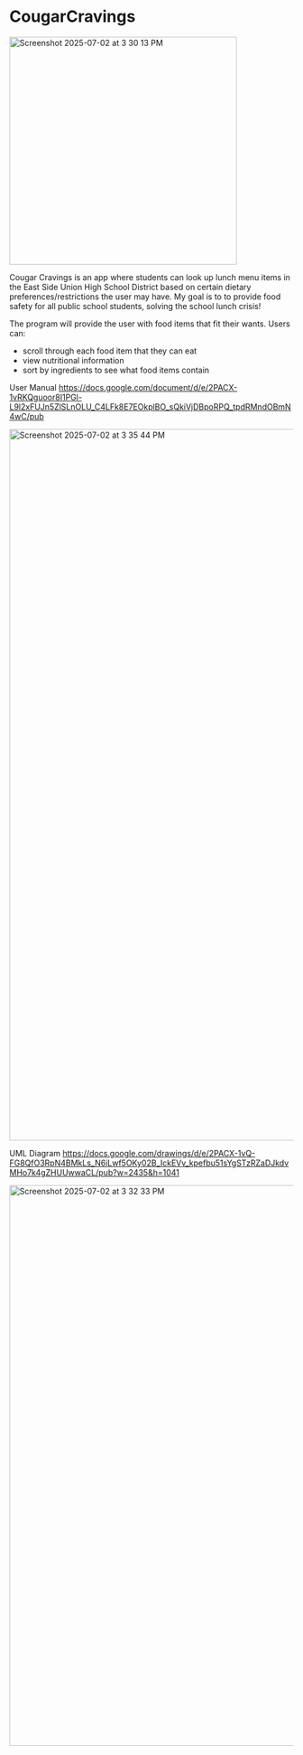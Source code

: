 # CougarCravings

<img width="403" alt="Screenshot 2025-07-02 at 3 30 13 PM" src="https://github.com/user-attachments/assets/97c470ef-622f-4cb1-99fe-c22cc3d89345" />

Cougar Cravings is an app where students can look up lunch menu items in the East Side Union High School District based on certain dietary preferences/restrictions the user may have. My goal is to to provide food safety for all public school students, solving the school lunch crisis!

The program will provide the user with food items that fit their wants. Users can:
- scroll through each food item that they can eat
- view nutritional information
- sort by ingredients to see what food items contain


User Manual
https://docs.google.com/document/d/e/2PACX-1vRKQguoor8I1PGl-L9l2xFUJn5ZlSLnOLU_C4LFk8E7EOkplBO_sQkiVjDBpoRPQ_tpdRMndOBmN4wC/pub 

<img width="1259" alt="Screenshot 2025-07-02 at 3 35 44 PM" src="https://github.com/user-attachments/assets/786e6dfc-031e-4c28-8cb8-f2f867efd5d9" />



UML Diagram
https://docs.google.com/drawings/d/e/2PACX-1vQ-FG8QfO3RpN4BMkLs_N6iLwf5OKy02B_IckEVv_kpefbu51sYgSTzRZaDJkdvMHo7k4gZHUUwwaCL/pub?w=2435&h=1041 

<img width="992" alt="Screenshot 2025-07-02 at 3 32 33 PM" src="https://github.com/user-attachments/assets/6e7a54bc-eb6b-4f55-abda-3c05b20756bd" />

